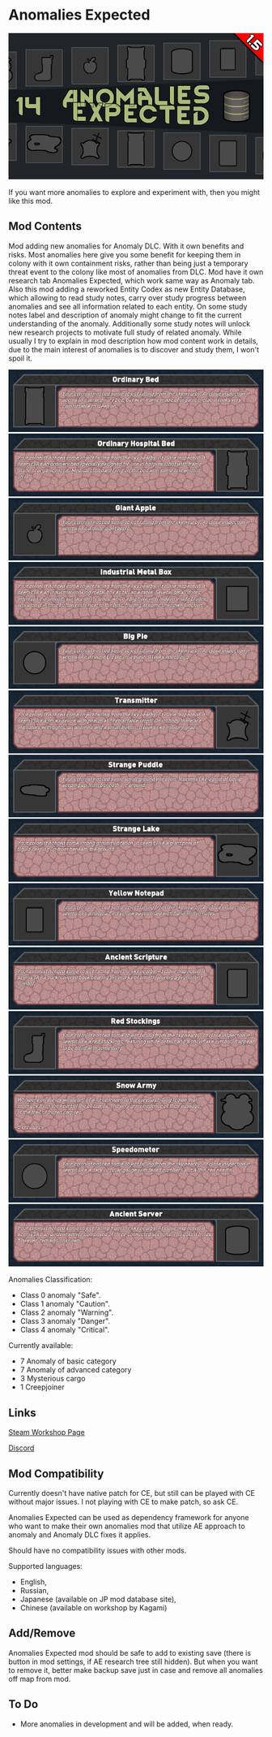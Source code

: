 # Anomalies Expected

![Text](/Mod%20Page/Images/Anomalies%20Expected.png)

If you want more anomalies to explore and experiment with, then you might like this mod.

## Mod Contents

Mod adding new anomalies for Anomaly DLC. With it own benefits and risks.
Most anomalies here give you some benefit for keeping them in colony with it own containment risks, rather than being just a temporary threat event to the colony like most of anomalies from DLC.
Mod have it own research tab Anomalies Expected, which work same way as Anomaly tab.
Also this mod adding a reworked Entity Codex as new Entity Database, which allowing to read study notes, carry over study progress between anomalies and see all information related to each entity.
On some study notes label and description of anomaly might change to fit the current understanding of the anomaly. Additionally some study notes will unlock new research projects to motivate full study of related anomaly.
While usually I try to explain in mod description how mod content work in details, due to the main interest of anomalies is to discover and study them, I won't spoil it.

![Text](/Mod%20Page/Images/Content/AEDesc1.png)
![Text](/Mod%20Page/Images/Content/AEDesc2.png)
![Text](/Mod%20Page/Images/Content/AEDesc3.png)
![Text](/Mod%20Page/Images/Content/AEDesc4.png)
![Text](/Mod%20Page/Images/Content/AEDesc5.png)
![Text](/Mod%20Page/Images/Content/AEDesc6.png)
![Text](/Mod%20Page/Images/Content/AEDesc7.png)
![Text](/Mod%20Page/Images/Content/AEDesc8.png)
![Text](/Mod%20Page/Images/Content/AEDesc9.png)
![Text](/Mod%20Page/Images/Content/AEDesc10.png)
![Text](/Mod%20Page/Images/Content/AEDesc11.png)
![Text](/Mod%20Page/Images/Content/AEDesc12.png)
![Text](/Mod%20Page/Images/Content/AEDesc13.png)
![Text](/Mod%20Page/Images/Content/AEDesc14.png)

Anomalies Classification:
* Class 0 anomaly "Safe".
* Class 1 anomaly "Caution".
* Class 2 anomaly "Warning".
* Class 3 anomaly "Danger".
* Class 4 anomaly "Critical".

Currently available:
* 7 Anomaly of basic category
* 7 Anomaly of advanced category
* 3 Mysterious cargo
* 1 Creepjoiner

## Links

[Steam Workshop Page](https://steamcommunity.com/sharedfiles/filedetails/?id=3240752689)

[Discord](https://discord.gg/tKsBgzzTsG)

## Mod Compatibility

Currently doesn't have native patch for CE, but still can be played with CE without major issues. I not playing with CE to make patch, so ask CE.

Anomalies Expected can be used as dependency framework for anyone who want to make their own anomalies mod that utilize AE approach to anomaly and Anomaly DLC fixes it applies. 

Should have no compatibility issues with other mods.

Supported languages:
* English,
* Russian,
* Japanese (available on JP mod database site),
* Chinese (available on workshop by Kagami)

## Add/Remove

Anomalies Expected mod should be safe to add to existing save (there is button in mod settings, if AE research tree still hidden). But when you want to remove it, better make backup save just in case and remove all anomalies off map from mod.

## To Do

* More anomalies in development and will be added, when ready.